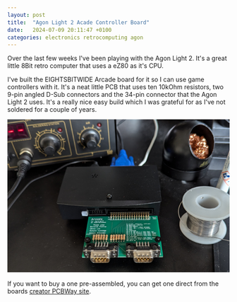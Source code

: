 ```yaml
---
layout: post
title:  "Agon Light 2 Acade Controller Board"
date:   2024-07-09 20:11:47 +0100
categories: electronics retrocomputing agon 
---
```

Over the last few weeks I've been playing with the Agon Light 2.  It's a great little 8Bit retro computer that uses a eZ80 as it's CPU.

I've built the EIGHTSBITWIDE Arcade board for it so I can use game controllers with it. It's a neat little PCB that uses ten 10kOhm resistors, two 9-pin angled D-Sub connectors and the 34-pin connector that the Agon Light 2 uses.  It's a really nice easy build which I was grateful for as I've not soldered for a couple of years.

![Agon Light 2 EIGHTBITSWIDE Arcade](../images/20240709_eightbitswide_arcade.png)

If you want to buy a one pre-assembled, you can get one direct from the boards [creator PCBWay site](https://www.pcbway.com/project/shareproject/Agon_ARCADE_Joystick_Interface_893b9d84.html).